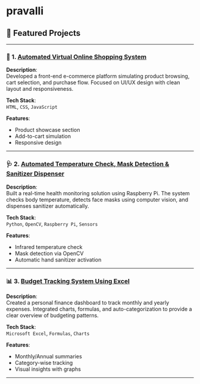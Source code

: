 # pravalli

## 📌 Featured Projects

---

### 🛒 1. [Automated Virtual Online Shopping System](https://github.com/pravallika/shopping-system)

**Description**:  
Developed a front-end e-commerce platform simulating product browsing, cart selection, and purchase flow. Focused on UI/UX design with clean layout and responsiveness.

**Tech Stack**:  
`HTML`, `CSS`, `JavaScript`

**Features**:
- Product showcase section
- Add-to-cart simulation
- Responsive design

---

### 🩺 2. [Automated Temperature Check, Mask Detection & Sanitizer Dispenser](https://github.com/pravallika/health-monitor-system)

**Description**:  
Built a real-time health monitoring solution using Raspberry Pi. The system checks body temperature, detects face masks using computer vision, and dispenses sanitizer automatically.

**Tech Stack**:  
`Python`, `OpenCV`, `Raspberry Pi`, `Sensors`

**Features**:
- Infrared temperature check
- Mask detection via OpenCV
- Automatic hand sanitizer activation

---

### 📊 3. [Budget Tracking System Using Excel](https://github.com/pravallika/budget-tracker-excel)

**Description**:  
Created a personal finance dashboard to track monthly and yearly expenses. Integrated charts, formulas, and auto-categorization to provide a clear overview of budgeting patterns.

**Tech Stack**:  
`Microsoft Excel`, `Formulas`, `Charts`

**Features**:
- Monthly/Annual summaries
- Category-wise tracking
- Visual insights with graphs

---
